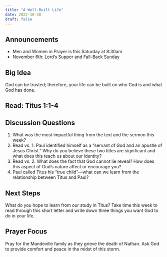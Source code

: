 ```yaml
---
title: "A Well-Built Life"
date: 2022-10-30
draft: false
---
```


## Announcements
* Men and Women in Prayer is this Saturday at 8:30am
* November 6th: Lord’s Supper and Fall-Back Sunday

## Big Idea
God can be trusted; therefore, your life can be built on who God is and what God has
done.

## Read: Titus 1:1-4

## Discussion Questions
1. What was the most impactful thing from the text and the sermon this week?
2. Read vs. 1. Paul identified himself as a “servant of God and an apostle of Jesus
Christ.” Why do you believe these two titles are significant and what does this
teach us about our identity?
3. Read vs. 2. What does the fact that God cannot lie reveal? How does this aspect
of God’s nature affect or encourage you?
4. Paul called Titus his “true child”—what can we learn from the relationship
between Titus and Paul?

## Next Steps
What do you hope to learn from our study in Titus? Take time this week to read through
this short letter and write down three things you want God to do in your life.

## Prayer Focus
Pray for the Mandeville family as they grieve the death of Nathan. Ask God to provide
comfort and peace in the midst of this storm.